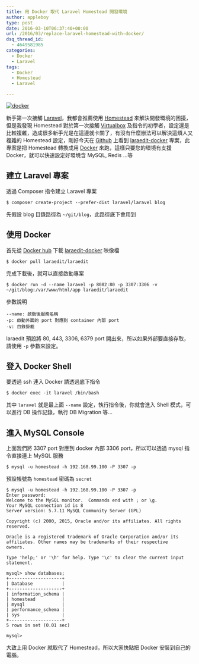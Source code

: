 ```yaml
---
title: 用 Docker 取代 Laravel Homestead 開發環境
author: appleboy
type: post
date: 2016-03-10T06:37:40+00:00
url: /2016/03/replace-laravel-homestead-with-docker/
dsq_thread_id:
  - 4649581985
categories:
  - Docker
  - Laravel
tags:
  - Docker
  - Homestead
  - Laravel

---
```

<a data-flickr-embed="true"  href="https://www.flickr.com/photos/appleboy/25660808075/in/dateposted-public/" title="docker"><img src="https://i2.wp.com/farm2.staticflickr.com/1600/25660808075_c8190290f7_z.jpg?resize=640%2C217&#038;ssl=1" alt="docker" data-recalc-dims="1" /></a>

新手第一次接觸 [Laravel][1]，我都會推薦使用 [Homestead][2] 來解決開發環境的困擾，但是我發現 Homestead 對於第一次接觸 [Virtualbox][3] 及指令的初學者，設定還是比較複雜，造成很多新手光是在這邊就卡關了，有沒有什麼辦法可以解決這煩人又複雜的 Homestead 設定，剛好今天在 [Github][4] 上看到 [laraedit-docker][5] 專案，此專案是把 Homestead 轉換成用 [Docker][6] 來跑，這樣只要您的環境有支援 Docker，就可以快速設定好環境含 MySQL, Redis ...等

<!--more-->

## 建立 Laravel 專案

透過 Composer 指令建立 Laravel 專案

<pre><code class="language-bash">$ composer create-project --prefer-dist laravel/laravel blog</code></pre>

先假設 blog 目錄路徑為 `~/git/blog`，此路徑底下會用到

## 使用 Docker

首先從 [Docker hub][7] 下載 [laraedit-docker][8] 映像檔

<pre><code class="language-bash">$ docker pull laraedit/laraedit</code></pre>

完成下載後，就可以直接啟動專案

<pre><code class="language-bash">$ docker run -d --name laravel -p 8082:80 -p 3307:3306 -v ~/git/blog:/var/www/html/app laraedit/laraedit</code></pre>

參數說明

<pre><code class="language-bash">--name: 啟動後服務名稱
-p: 啟動外面的 port 對應到 container 內部 port
-v: 目錄掛載</code></pre>

laraedit 預設將 80, 443, 3306, 6379 port 開出來，所以如果外部要直接存取，請使用 `-p` 參數來設定。

## 登入 Docker Shell

要透過 ssh 連入 Docker 請透過底下指令

<pre><code class="language-bash">$ docker exec -it laravel /bin/bash</code></pre>

其中 `laravel` 就是最上面 `--name` 設定，執行指令後，你就會進入 Shell 模式，可以進行 DB 操作記錄，執行 DB Migration 等...

## 進入 MySQL Console

上面我們將 3307 port 對應到 docker 內部 3306 port，所以可以透過 mysql 指令直接連上 MySQL 服務

<pre><code class="language-bash">$ mysql -u homestead -h 192.168.99.100 -P 3307 -p</code></pre>

預設帳號為 `homestead` 密碼為 `secret`

<pre><code class="language-bash">$ mysql -u homestead -h 192.168.99.100 -P 3307 -p
Enter password:
Welcome to the MySQL monitor.  Commands end with ; or \g.
Your MySQL connection id is 8
Server version: 5.7.11 MySQL Community Server (GPL)

Copyright (c) 2000, 2015, Oracle and/or its affiliates. All rights reserved.

Oracle is a registered trademark of Oracle Corporation and/or its
affiliates. Other names may be trademarks of their respective
owners.

Type &#039;help;&#039; or &#039;\h&#039; for help. Type &#039;\c&#039; to clear the current input statement.

mysql&gt; show databases;
+--------------------+
| Database           |
+--------------------+
| information_schema |
| homestead          |
| mysql              |
| performance_schema |
| sys                |
+--------------------+
5 rows in set (0.01 sec)

mysql&gt;</code></pre>

大致上用 Docker 就取代了 Homestead，所以大家快點把 Docker 安裝到自己的電腦。

 [1]: http://laravel.com/
 [2]: https://laravel.com/docs/5.2/homestead
 [3]: https://www.virtualbox.org/
 [4]: https://github.com/
 [5]: https://github.com/laraedit/laraedit-docker
 [6]: https://www.docker.com/
 [7]: https://hub.docker.com/
 [8]: https://hub.docker.com/r/laraedit/laraedit/